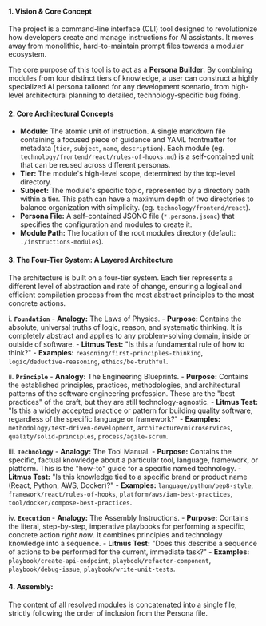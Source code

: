 #### **1. Vision & Core Concept**

The project is a command-line interface (CLI) tool designed to revolutionize how developers create and manage instructions for AI assistants. It moves away from monolithic, hard-to-maintain prompt files towards a modular ecosystem.

The core purpose of this tool is to act as a **Persona Builder**. By combining modules from four distinct tiers of knowledge, a user can construct a highly specialized AI persona tailored for any development scenario, from high-level architectural planning to detailed, technology-specific bug fixing.

#### **2. Core Architectural Concepts**

- **Module:** The atomic unit of instruction. A single markdown file containing a focused piece of guidance and YAML frontmatter for metadata (`tier`, `subject`, `name`, `description`). Each module (eg. `technology/frontend/react/rules-of-hooks.md`) is a self-contained unit that can be reused across different personas.
- **Tier:** The module's high-level scope, determined by the top-level directory.
- **Subject:** The module's specific topic, represented by a directory path within a tier. This path can have a maximum depth of two directories to balance organization with simplicity. (eg. `technology/frontend/react`).
- **Persona File:** A self-contained JSONC file (`*.persona.jsonc`) that specifies the configuration and modules to create it.
- **Module Path:** The location of the root modules directory (default: `./instructions-modules`).

#### **3. The Four-Tier System: A Layered Architecture**

The architecture is built on a four-tier system. Each tier represents a different level of abstraction and rate of change, ensuring a logical and efficient compilation process from the most abstract principles to the most concrete actions.

i. **`Foundation`** - **Analogy:** The Laws of Physics. - **Purpose:** Contains the absolute, universal truths of logic, reason, and systematic thinking. It is completely abstract and applies to any problem-solving domain, inside or outside of software. - **Litmus Test:** "Is this a fundamental rule of how to think?" - **Examples:** `reasoning/first-principles-thinking`, `logic/deductive-reasoning`, `ethics/be-truthful`.

ii. **`Principle`** - **Analogy:** The Engineering Blueprints. - **Purpose:** Contains the established principles, practices, methodologies, and architectural patterns of the software engineering profession. These are the "best practices" of the craft, but they are still technology-agnostic. - **Litmus Test:** "Is this a widely accepted practice or pattern for building quality software, regardless of the specific language or framework?" - **Examples:** `methodology/test-driven-development`, `architecture/microservices`, `quality/solid-principles`, `process/agile-scrum`.

iii. **`Technology`** - **Analogy:** The Tool Manual. - **Purpose:** Contains the specific, factual knowledge about a particular tool, language, framework, or platform. This is the "how-to" guide for a specific named technology. - **Litmus Test:** "Is this knowledge tied to a specific brand or product name (React, Python, AWS, Docker)?" - **Examples:** `language/python/pep8-style`, `framework/react/rules-of-hooks`, `platform/aws/iam-best-practices`, `tool/docker/compose-best-practices`.

iv. **`Execution`** - **Analogy:** The Assembly Instructions. - **Purpose:** Contains the literal, step-by-step, imperative playbooks for performing a specific, concrete action _right now_. It combines principles and technology knowledge into a sequence. - **Litmus Test:** "Does this describe a sequence of actions to be performed for the current, immediate task?" - **Examples:** `playbook/create-api-endpoint`, `playbook/refactor-component`, `playbook/debug-issue`, `playbook/write-unit-tests`.

#### **4. Assembly:**

The content of all resolved modules is concatenated into a single file, strictly following the order of inclusion from the Persona file.
